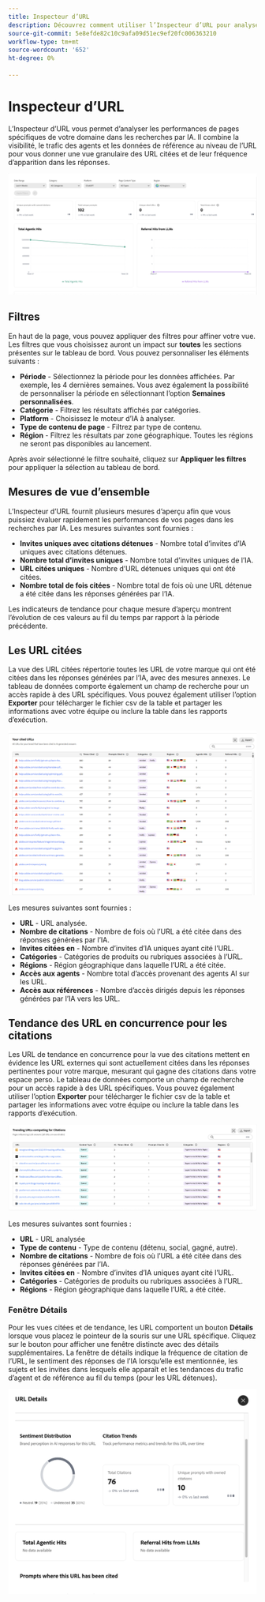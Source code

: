 ```yaml
---
title: Inspecteur d’URL
description: Découvrez comment utiliser l’Inspecteur d’URL pour analyser les performances de pages spécifiques de votre domaine dans les recherches par IA.
source-git-commit: 5e8efde82c10c9afa09d51ec9ef20fc006363210
workflow-type: tm+mt
source-wordcount: '652'
ht-degree: 0%

---
```



# Inspecteur d’URL

L’Inspecteur d’URL vous permet d’analyser les performances de pages spécifiques de votre domaine dans les recherches par IA. Il combine la visibilité, le trafic des agents et les données de référence au niveau de l’URL pour vous donner une vue granulaire des URL citées et de leur fréquence d’apparition dans les réponses.

![&#x200B; Inspecteur d’URL &#x200B;](/help/dashboards/assets/url-insp.png)

## Filtres

En haut de la page, vous pouvez appliquer des filtres pour affiner votre vue. Les filtres que vous choisissez auront un impact sur **toutes** les sections présentes sur le tableau de bord. Vous pouvez personnaliser les éléments suivants :

* **Période** - Sélectionnez la période pour les données affichées. Par exemple, les 4 dernières semaines. Vous avez également la possibilité de personnaliser la période en sélectionnant l’option **Semaines personnalisées**.
* **Catégorie** - Filtrez les résultats affichés par catégories.
* **Platform** - Choisissez le moteur d’IA à analyser.
* **Type de contenu de page** - Filtrez par type de contenu.
* **Région** - Filtrez les résultats par zone géographique. Toutes les régions ne seront pas disponibles au lancement.

Après avoir sélectionné le filtre souhaité, cliquez sur **Appliquer les filtres** pour appliquer la sélection au tableau de bord.

## Mesures de vue d’ensemble

L’Inspecteur d’URL fournit plusieurs mesures d’aperçu afin que vous puissiez évaluer rapidement les performances de vos pages dans les recherches par IA. Les mesures suivantes sont fournies :

* **Invites uniques avec citations détenues** - Nombre total d’invites d’IA uniques avec citations détenues.
* **Nombre total d’invites uniques** - Nombre total d’invites uniques de l’IA.
* **URL citées uniques** - Nombre d’URL détenues uniques qui ont été citées.
* **Nombre total de fois citées** - Nombre total de fois où une URL détenue a été citée dans les réponses générées par l’IA.
<!-- * **Total agentic hits** - The total number of hits from AI agents on your URLs.
* **Referral hits from LLMs** - The total number of hits directed from AI-generated answers to your URLs.-->

Les indicateurs de tendance pour chaque mesure d’aperçu montrent l’évolution de ces valeurs au fil du temps par rapport à la période précédente.

## Les URL citées

La vue des URL citées répertorie toutes les URL de votre marque qui ont été citées dans les réponses générées par l’IA, avec des mesures annexes. Le tableau de données comporte également un champ de recherche pour un accès rapide à des URL spécifiques. Vous pouvez également utiliser l’option **Exporter** pour télécharger le fichier csv de la table et partager les informations avec votre équipe ou inclure la table dans les rapports d’exécution.

![URL citées](/help/dashboards/assets/cited-urls.png)

Les mesures suivantes sont fournies :

* **URL** - URL analysée.
* **Nombre de citations** - Nombre de fois où l’URL a été citée dans des réponses générées par l’IA.
* **Invites citées en** - Nombre d’invites d’IA uniques ayant cité l’URL.
* **Catégories** - Catégories de produits ou rubriques associées à l’URL.
* **Régions** - Région géographique dans laquelle l’URL a été citée.
* **Accès aux agents** - Nombre total d’accès provenant des agents AI sur les URL.
* **Accès aux références** - Nombre d’accès dirigés depuis les réponses générées par l’IA vers les URL.

## Tendance des URL en concurrence pour les citations

Les URL de tendance en concurrence pour la vue des citations mettent en évidence les URL externes qui sont actuellement citées dans les réponses pertinentes pour votre marque, mesurant qui gagne des citations dans votre espace perso. Le tableau de données comporte un champ de recherche pour un accès rapide à des URL spécifiques. Vous pouvez également utiliser l’option **Exporter** pour télécharger le fichier csv de la table et partager les informations avec votre équipe ou inclure la table dans les rapports d’exécution.

![URL de tendance en concurrence pour les citations](/help/dashboards/assets/trend-url.png)

Les mesures suivantes sont fournies :

* **URL** - URL analysée
* **Type de contenu** - Type de contenu (détenu, social, gagné, autre).
* **Nombre de citations** - Nombre de fois où l’URL a été citée dans des réponses générées par l’IA.
* **Invites citées en** - Nombre d’invites d’IA uniques ayant cité l’URL.
* **Catégories** - Catégories de produits ou rubriques associées à l’URL.
* **Régions** - Région géographique dans laquelle l’URL a été citée.

### Fenêtre Détails

Pour les vues citées et de tendance, les URL comportent un bouton **Détails** lorsque vous placez le pointeur de la souris sur une URL spécifique. Cliquez sur le bouton pour afficher une fenêtre distincte avec des détails supplémentaires. La fenêtre de détails indique la fréquence de citation de l’URL, le sentiment des réponses de l’IA lorsqu’elle est mentionnée, les sujets et les invites dans lesquels elle apparaît et les tendances du trafic d’agent et de référence au fil du temps (pour les URL détenues).

![Fenêtre Détails](/help/dashboards/assets/details-url.png)
